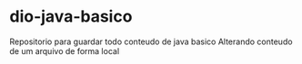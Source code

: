 # dio-java-basico
Repositorio para guardar todo conteudo de java basico
Alterando conteudo de um arquivo de forma local
